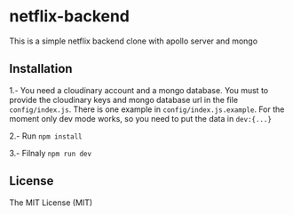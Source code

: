 # netflix-backend

This is a simple netflix backend clone with apollo server and mongo

## Installation

1.- You need a cloudinary account and a mongo database. You must to provide the cloudinary keys and mongo database url in the file `config/index.js`. There is one example in `config/index.js.example`.
For the moment only dev mode works, so you need to put the data in `dev:{...}`

2.- Run `npm install`

3.- Filnaly `npm run dev`

## License

The MIT License (MIT)